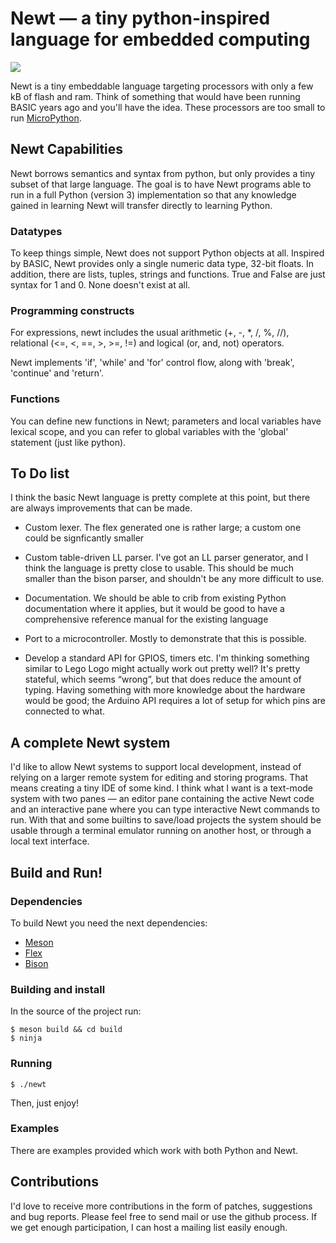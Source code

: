 # Newt — a tiny python-inspired language for embedded computing

![](https://i.imgur.com/C4MA4eN.gif)

Newt is a tiny embeddable language targeting processors with only a
few kB of flash and ram. Think of something that would have been
running BASIC years ago and you'll have the idea. These processors are
too small to run [MicroPython](https://micropython.org/).

## Newt Capabilities

Newt borrows semantics and syntax from python, but only provides a
tiny subset of that large language. The goal is to have Newt programs
able to run in a full Python (version 3) implementation so that any
knowledge gained in learning Newt will transfer directly to learning
Python.

### Datatypes

To keep things simple, Newt does not support Python objects at
all. Inspired by BASIC, Newt provides only a single numeric data
type, 32-bit floats. In addition, there are lists, tuples, strings and
functions. True and False are just syntax for 1 and 0. None doesn't
exist at all.

### Programming constructs

For expressions, newt includes the usual arithmetic (+, -, *, /, %,
//), relational (<=, <, ==, >, >=, !=) and logical (or, and, not)
operators.

Newt implements 'if', 'while' and 'for' control flow, along with
'break', 'continue' and 'return'.

### Functions

You can define new functions in Newt; parameters and local variables
have lexical scope, and you can refer to global variables with the
'global' statement (just like python).

## To Do list

I think the basic Newt language is pretty complete at this point, but
there are always improvements that can be made.

 * Custom lexer. The flex generated one is rather large; a custom one
   could be signficantly smaller

 * Custom table-driven LL parser. I've got an LL parser generator, and
   I think the language is pretty close to usable. This should be much
   smaller than the bison parser, and shouldn't be any more difficult
   to use.

 * Documentation. We should be able to crib from existing Python
   documentation where it applies, but it would be good to have a
   comprehensive reference manual for the existing language

 * Port to a microcontroller. Mostly to demonstrate that this is
   possible.

 * Develop a standard API for GPIOS, timers etc. I'm thinking
   something similar to Lego Logo might actually work out pretty well?
   It's pretty stateful, which seems “wrong”, but that does reduce the
   amount of typing. Having something with more knowledge about the
   hardware would be good; the Arduino API requires a lot of setup for
   which pins are connected to what.

## A complete Newt system

I'd like to allow Newt systems to support local development, instead
of relying on a larger remote system for editing and storing
programs. That means creating a tiny IDE of some kind. I think what I
want is a text-mode system with two panes — an editor pane containing
the active Newt code and an interactive pane where you can type
interactive Newt commands to run. With that and some builtins to
save/load projects the system should be usable through a terminal
emulator running on another host, or through a local text interface.

## Build and Run!

### Dependencies
To build Newt you need the next dependencies:

  * [Meson](https://mesonbuild.com/)
  * [Flex](https://github.com/westes/flex)
  * [Bison](https://www.gnu.org/software/bison/)

### Building and install
In the source of the project run:

```
$ meson build && cd build
$ ninja
```

### Running

```
$ ./newt
```
Then, just enjoy!

### Examples

There are examples provided which work with both Python and Newt.

## Contributions

I'd love to receive more contributions in the form of patches,
suggestions and bug reports. Please feel free to send mail or use the
github process. If we get enough participation, I can host a mailing
list easily enough.
